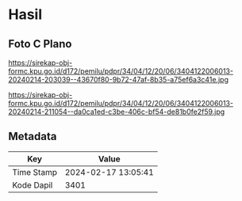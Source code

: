 # Hasil

## Foto C Plano

https://sirekap-obj-formc.kpu.go.id/d172/pemilu/pdpr/34/04/12/20/06/3404122006013-20240214-203039--43670f80-9b72-47af-8b35-a75ef6a3c41e.jpg

https://sirekap-obj-formc.kpu.go.id/d172/pemilu/pdpr/34/04/12/20/06/3404122006013-20240214-211054--da0ca1ed-c3be-406c-bf54-de81b0fe2f59.jpg


## Metadata

| Key        | Value               |
| ---------- | ------------------- |
| Time Stamp | 2024-02-17 13:05:41 |
| Kode Dapil | 3401                |



